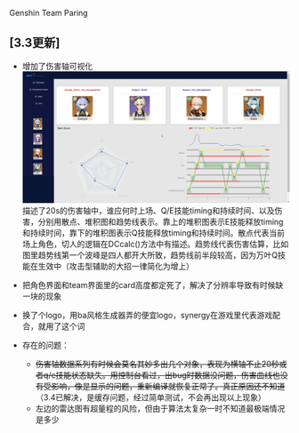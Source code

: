 Genshin Team Paring

[3.3更新]
- 
- 增加了伤害轴可视化
![](src/assets/demo/界面介绍.png)
描述了20s的伤害轴中，谁应何时上场、Q/E技能timing和持续时间、以及伤害，分别用散点、堆积图和趋势线表示。靠上的堆积图表示E技能释放timing和持续时间，靠下的堆积图表示Q技能释放timing和持续时间。散点代表当前场上角色，切人的逻辑在DCcalc()方法中有描述。趋势线代表伤害估算，比如图里趋势线第一个波峰是四人都开大所致，趋势线前半段较高，因为万叶Q技能在生效中（攻击型辅助的大招一律简化为增上）

- 把角色界面和team界面里的card高度都定死了，解决了分辨率导致有时候缺一块的现象

- 换了个logo，用ba风格生成器弄的便宜logo，synergy在游戏里代表游戏配合，就用了这个词

- 存在的问题：
    - ~~伤害轴数据系列有时候会莫名其妙多出几个对象，表现为横轴不止20秒或者q/e技能状态缺失。用控制台看过，出bug时数据没问题，伤害曲线也没有受影响，像是显示的问题，重新编译就恢复正常了。真正原因还不知道~~
    （3.4已解决，是缓存问题，经过简单测试，不会再出现以上现象）
    - 左边的雷达图有超量程的风险，但由于算法太复杂一时不知道最极端情况是多少

